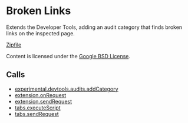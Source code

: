 
Broken Links
=======

Extends the Developer Tools, adding an audit category that finds broken links on the inspected page.

[Zipfile](http://developer.chrome.com/extensions/examples/api/devtools/audits/broken-links.zip)

Content is licensed under the [Google BSD License](http://code.google.com/google_bsd_license.html).

Calls
-----

* [experimental.devtools.audits.addCategory](https://developer.chrome.com/extensions/experimental.devtools.audits#method-addCategory)
* [extension.onRequest](https://developer.chrome.com/extensions/extension#event-onRequest)
* [extension.sendRequest](https://developer.chrome.com/extensions/extension#method-sendRequest)
* [tabs.executeScript](https://developer.chrome.com/extensions/tabs#method-executeScript)
* [tabs.sendRequest](https://developer.chrome.com/extensions/tabs#method-sendRequest)
